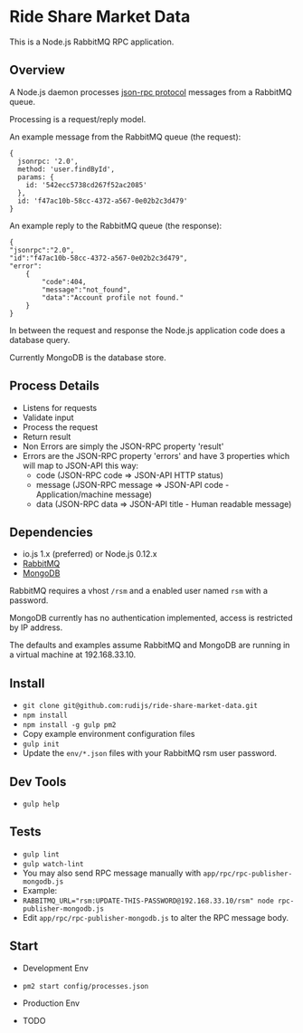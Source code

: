 # Ride Share Market Data

This is a Node.js RabbitMQ RPC application.

## Overview

A Node.js daemon processes [json-rpc protocol](http://json-rpc.org/) messages from a RabbitMQ queue.

Processing is a request/reply model.

An example message from the RabbitMQ queue (the request):

    {
      jsonrpc: '2.0',
      method: 'user.findById',
      params: {
        id: '542ecc5738cd267f52ac2085'
      },
      id: 'f47ac10b-58cc-4372-a567-0e02b2c3d479'
    }

An example reply to the RabbitMQ queue (the response):

    {
    "jsonrpc":"2.0",
    "id":"f47ac10b-58cc-4372-a567-0e02b2c3d479",
    "error":
        {
            "code":404,
            "message":"not_found",
            "data":"Account profile not found."
        }
    }

In between the request and response the Node.js application code does a database query.

Currently MongoDB is the database store.

## Process Details

- Listens for requests
- Validate input
- Process the request
- Return result
- Non Errors are simply the JSON-RPC property 'result'
- Errors are the JSON-RPC property 'errors' and have 3 properties which will map to JSON-API this way:
    - code (JSON-RPC code => JSON-API HTTP status)
    - message (JSON-RPC message => JSON-API code - Application/machine message)
    - data (JSON-RPC data => JSON-API title - Human readable message)

## Dependencies

- io.js 1.x (preferred) or Node.js 0.12.x
- [RabbitMQ](http://www.rabbitmq.com/)
- [MongoDB](https://www.mongodb.org/)

RabbitMQ requires a vhost `/rsm` and a enabled user named `rsm` with a password.

MongoDB currently has no authentication implemented, access is restricted by IP address.

The defaults and examples assume RabbitMQ and MongoDB are running in a virtual machine at 192.168.33.10.

## Install

- `git clone git@github.com:rudijs/ride-share-market-data.git`
- `npm install`
- `npm install -g gulp pm2`
- Copy example environment configuration files
- `gulp init`
- Update the `env/*.json` files with your RabbitMQ rsm user password.

## Dev Tools

- `gulp help`

## Tests

- `gulp lint`
- `gulp watch-lint`
- You may also send RPC message manually with `app/rpc/rpc-publisher-mongodb.js`
- Example:
- `RABBITMQ_URL="rsm:UPDATE-THIS-PASSWORD@192.168.33.10/rsm" node rpc-publisher-mongodb.js`
- Edit `app/rpc/rpc-publisher-mongodb.js` to alter the RPC message body.

## Start

- Development Env
- `pm2 start config/processes.json`

- Production Env
- TODO
